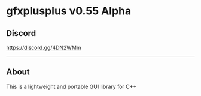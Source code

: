 # gfxplusplus v0.55 Alpha

## Discord

https://discord.gg/4DN2WMm

---

## About

This is a lightweight and portable GUI library for C++
